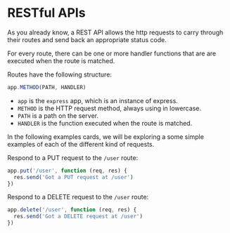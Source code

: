 # RESTful APIs

As you already know, a REST API allows the http requests to carry through their routes and send back an appropriate status code.

For every route, there can be one or more handler functions that are are executed when the route is matched.

Routes have the following structure:

```javascript
app.METHOD(PATH, HANDLER)
```

* `app` is the `express` app, which is an instance of express.
* `METHOD` is the HTTP request method, always using  in lowercase.
* `PATH` is a path on the server.
* `HANDLER` is the function executed when the route is matched.

In the following examples cards, we will be exploring a some simple examples of each of the different kind of requests.

Respond to a PUT request to the `/user` route:

```javascript
app.put('/user', function (req, res) {
  res.send('Got a PUT request at /user')
})
```

Respond to a DELETE request to the `/user` route:

```javascript
app.delete('/user', function (req, res) {
  res.send('Got a DELETE request at /user')
})
```

